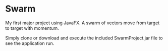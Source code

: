 # Swarm
My first major project using JavaFX. A swarm of vectors move from target to target with momentum.

Simply clone or download and execute the included SwarmProject.jar file to see the application run.
